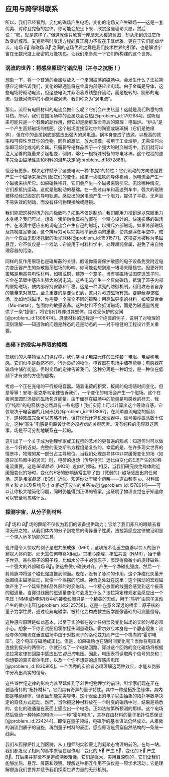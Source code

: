 ## 应用与跨学科联系

所以，我们已经看到，变化的磁场产生电场，变化的电场又产生磁场——这是一套优美、对称且完备的定律。你可能会想坐下来，欣赏这座理论大厦，然后说：“嗯，就是这样了。”但这就像只欣赏一座摩天大楼的蓝图，却从未到访过它所改变的城市。麦克斯韦时变场方程的真正魔力不仅在于其优雅，更在于它们能*做什么*。电场 $\vec{E}$ 和磁场 $\vec{B}$ 之间的这场优雅之舞是我们技术世界的引擎，也是解锁宇宙在无数尺度上秘密的万能钥匙。让我们来参观一下它们所构建的这个世界。

### 涡流的世界：将感应原理付诸应用（并与之抗衡！）

想象一下，将一个普通的金属块放入一个来回振荡的磁场中。会发生什么？法拉第感应定律告诉我们，变化的磁通量将在金属内部感应出电场。由于金属是导体，这些电场将驱动电流。但这些电流并非沿着导线整齐流动，而是旋转的、圆形的电流，就像河流中的小漩涡或涡流。我们称之为“涡电流”。

那么，流经有电阻材料的电流会做什么呢？它们会产生热量！这就是我们熟悉的焦耳热。所以，我们在振荡场中的金属块会变热[@problem_id:1792684]。这听起来可能只是一个有趣的副作用，但它却是厨房革命背后的原理：电磁炉。“炉头”是一个产生高频磁场的线圈。这个磁场直接穿过你的陶瓷或玻璃锅（它们是绝缘体），但在你的金属锅底部感应出强大的涡电流。锅本身变成了热源，以极高的效率和可控性烹饪你的食物。同样的想法，放大规模，被用于工业熔炉，无需任何火焰即可熔化成吨的金属。只需将导电样品置于一个强大的时变磁场中，我们就可以注入足够的能量来引起相变，例如，熔化一根特殊制备的导电冰棒，这个过程的速率完全由磁场性质和材料的潜热决定[@problem_id:1872888]。

但还有更多。楞次定律赋予了这些电流一种“执拗”的特性：它们流动的方向总是要产生一个磁场来*抵抗*引起它们的变化。如果一块磁铁向导体移动，涡电流会产生一个磁极来排斥它。如果磁铁移开，它们会产生一个磁极来吸引它。无论哪种情况，它们都抵抗运动。这就是磁制动的基础。在一些过山车和高速列车中，强大的磁铁被移动经过固定的导电轨道。感应出的涡电流产生一个阻力，提供了平稳、无声且不易失效的制动，而没有任何物理接触或磨损。

我们能把这种对抗力推向极致吗？如果不仅是制动，我们能用力推到足以克服重力本身呢？我们可以。想象一滴熔融金属被放置在一个精心设计的、快速振荡的磁场中。在液滴中感应出的涡电流会产生自己的磁场，以排斥外部磁场。如果外部磁场及其梯度足够强，这个排斥力可以完美地平衡液滴的重量，使其悬浮在半空中，成为一个仅由无形场托起的发光球体[@problem_id:1591577]。这项技术被称为电磁悬浮，它不仅仅是一个戏法；它被用于材料科学中，处理超纯金属，避免了来自物理容器的污染。

同样的反作用原理也是磁屏蔽的关键。假设你需要保护敏感的电子设备免受附近电力变压器产生的杂散振荡磁场的影响。你可能会想到建一堵墙来阻挡它。但更好的策略是用高导电性材料，如铝或铜，建造一个笼子。当有害磁场试图穿透笼子时，它会在笼壁中感应出强大的涡电流。这些电流产生一个反向磁场，抵消了笼子内部的原始磁场，使内部保持安静和平稳。这是一种漂亮的防御机制，利用攻击者自身的能量来对抗它。至关重要的是要认识到，这只对*时变*磁场有效。要屏蔽*静态*磁场，比如地球磁场，你需要一个完全不同的策略：用高磁导率的材料，如坡莫合金（Mu-metal），包围你的敏感设备。这种材料不会抵消磁场，而是为磁通量线提供了一条“捷径”，将它们引导穿过其壁体，绕过受保护的空间[@problem_id:1308474]。屏蔽材料的选择是一个绝佳的例子，说明了对物理的深刻理解——知道你的问题是静态的还是动态的——对于稳健的工程设计至关重要。

### 高频下的现实与界限的模糊

在我们的大学物理入门课程中，我们学习了电路元件的三件套：电阻、电容和电感。它们似乎是截然不同、行为良好的物体。电容器在电场中储存能量；电感器在磁场中储存能量。但时变场的定律告诉我们，这种分离是一种幻觉，是一种仅在低频下才有效的方便的虚构。

考虑一个正在充电的平行板电容器。随着电荷的积累，板间的电场随时间变化。但是等等！安培-麦克斯韦定律告诉我们，一个变化的电场会产生一个磁场。这个在板间呈圆形涡旋的磁场包含能量。由于储存在磁场中的能量是电感器的标志，我们“纯粹”的电容器也必然具有一些电感！我们实际上可以计算出这个等效自感，它仅取决于电容器的几何形状[@problem_id:1818887]。在简单直流电路的低频下，这种效应完全可以忽略不计。但在现代计算机处理器中，信号每秒振荡数十亿次，这种“寄生”电感是电路设计师必须考虑的关键因素。没有纯粹的电容器这回事。场是不可分割地联系在一起的。

这引出了一个关于成为物理学家或工程师的艺术的更普遍的观点：知道何时可以做出一个好的近似。完整的麦克斯韦方程组是复杂的。幸运的是，在许多现实世界的情景中，物理的某一部分占主导地位。当我们处理良导体中非常缓慢变化的场（如感应加热器中的涡流）时，电荷的运动（传导电流）远比由变化的E场产生的位移电流重要。这是*磁准静态*（MQS）近似的领域。相反，当我们研究良绝缘体附近缓慢变化的场时，变化的E场的影响通常主导了由（微弱的）磁场感应出的任何场。这是*电准静态*（EQS）近似。知道你处于哪个范畴——这由频率 $\omega$、材料属性 $\epsilon$ 和 $\sigma$ 以及系统尺寸 $a$ 相对于波长的关系决定[@problem_id:1578614]——可以让你极大地简化问题，同时仍能得到正确的答案。这证明了物理直觉在于知道你可以安全地忽略什么。

### 探测宇宙，从分子到材料

$\vec{E}$ 场和 $\vec{B}$ 场的舞蹈不仅仅为我们的设备提供动力；它给了我们非凡的眼睛去看清无形之物。从我们体内的分子到物质的奇异量子性质，法拉第感应定律被证明是一个惊人地多功能的工具。

也许最令人惊叹的例子是磁共振成像（MRI），这项技术让医生能够以惊人的细节窥视人体内部，而无需任何电离X射线。其核心原理，核磁共振（NMR），始于量子世界。某些原子的原子核，比如水分子中的氢原子，表现得像微小的旋转磁铁。一个强大的外部磁场 $\vec{B}_0$ 使这些微小磁铁对齐，产生一个净磁化强度。然后一个射频脉冲将这个磁化强度推到侧面。现在，没有了脉冲的作用，这个净磁化矢量开始围绕主磁场进动，就像一个摇摆的陀螺。神奇之处就在这里：这个摆动的宏观磁体产生了一个延伸到样品外部的时变磁场。一个精心放置的线圈会感受到这个振荡的磁通量。当穿过线圈的磁通量变化时会发生什么？法拉第定律规定会感应出一个电压！NMR或MRI机器中的接收线圈只是一个精美的天线，用于“聆听”由原子进动产生的微小电压[@problem_id:2125758]。这是一座意义深远的桥梁：原子核的量子力学性质，通过经典电磁学，被转化为构成救生医学图像基础的可测量信号。

这种感应原理是如此基本，以至于实验者在设计任何涉及变化磁场的实验时都必须小心。想象一下你正试图用霍尔探头测量磁场。霍尔效应本身是一个静态现象：流经导体的电流在垂直磁场中由于对载流子的洛伦兹力而产生一个横向的“霍尔电压”。这个电压与磁场成正比。但是，如果磁场也在随时间变化呢？当你将电压表连接到探头的两侧时，你就形成了一个电路回路。穿过这个回路的变化磁场将根据法拉第定律在回路中感应出它*自己的*电压。因此，电压表将读取两个信号的总和：你想要的真实霍尔电压，以及一个你不想要的虚假感应电压[@problem_id:1830905]。一个优秀的实验者必须理解这两种效应，才能从伪影中分离出真实的信号。

这些19世纪定律的影响力甚至延伸到了21世纪物理学的前沿。科学家们现在正在创造奇特的“拓扑材料”，它们具有奇异的量子特性。其中一种是拓扑绝缘体，其内部是电绝缘体，但表面却能完美导电。这个表面上的电子以由抽象的拓扑学数学决定的奇怪方式运动。然而，当你把这种材料放在一个时变的磁场中时，结果是熟悉的。变化的磁通量在表面上感应出一个电场，正如法拉第所预测的那样。这个电场然后驱动一种特殊的电流——一种“霍尔电流”，其存在由材料的量子拓扑性质保证[@problem_id:224244]。即使在量子领域，电磁学的基本语法仍然成立。从卑微的涡流到质子的自旋，再到量子材料的表面，感应原理是贯穿自然结构的一条统一线索。

我们从厨房炉灶走到医院，从工程师的实验室走到凝聚态物理的前沿。在每一站，我们都发现了相同的基本原理在起作用：变化的 $\vec{B}$ 产生 $\vec{E}$，变化的 $\vec{E}$ 产生 $\vec{B}$。其后果并非微不足道或深奥难懂。它们是强大、实用且深刻的。它们让我们能够加热、悬浮、屏蔽和观察。理解这种相互作用不仅仅是一项学术活动；它是理解塑造我们世界并赋予我们探索世界力量的无形机制。